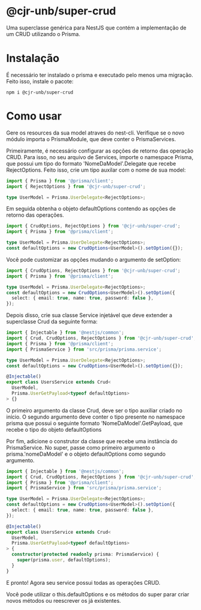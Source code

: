# @cjr-unb/super-crud
Uma superclasse genérica para NestJS que contém a implementação de um CRUD utilizando o Prisma.

# Instalação
É necessário ter instalado o prisma e executado pelo menos uma migração. Feito isso, instale o pacote:
```
npm i @cjr-unb/super-crud
```
# Como usar
Gere os resources da sua model atraves do nest-cli. Verifique se o novo módulo importa o PrismaModule, que deve conter o PrismaServices.

Primeiramente, é necessário configurar as opções de retorno das operação CRUD. Para isso, no seu arquivo de Services, importe o namespace Prisma, que possui um tipo do formato 'NomeDaModel'.Delegate que recebe RejectOptions. Feito isso, crie um tipo auxilar com o nome de sua model:
```typescript
import { Prisma } from '@prisma/client';
import { RejectOptions } from '@cjr-unb/super-crud';

type UserModel = Prisma.UserDelegate<RejectOptions>;
```
Em seguida obtenha o objeto defaultOptions contendo as opções de retorno das operações.
```typescript
import { CrudOptions, RejectOptions } from '@cjr-unb/super-crud';
import { Prisma } from '@prisma/client';

type UserModel = Prisma.UserDelegate<RejectOptions>;
const defaultOptions = new CrudOptions<UserModel>().setOption({});
```
Você pode customizar as opções mudando o argumento de setOption: 
```typescript
import { CrudOptions, RejectOptions } from '@cjr-unb/super-crud';
import { Prisma } from '@prisma/client';

type UserModel = Prisma.UserDelegate<RejectOptions>;
const defaultOptions = new CrudOptions<UserModel>().setOption({
  select: { email: true, name: true, password: false },
});
```
Depois disso, crie sua classe Service injetável que deve extender a superclasse Crud da seguinte forma:
```typescript
import { Injectable } from '@nestjs/common';
import { Crud, CrudOptions, RejectOptions } from '@cjr-unb/super-crud';
import { Prisma } from '@prisma/client';
import { PrismaService } from 'src/prisma/prisma.service';

type UserModel = Prisma.UserDelegate<RejectOptions>;
const defaultOptions = new CrudOptions<UserModel>().setOption({});

@Injectable()
export class UsersService extends Crud<
  UserModel,
  Prisma.UserGetPayload<typeof defaultOptions>
> {}
```
O primeiro argumento da classe Crud, deve ser o tipo auxiliar criado no início. O segundo argumento deve conter o tipo presente no namespace prisma que possui o seguinte formato 'NomeDaModel'.GetPayload, que recebe o tipo do objeto defaultOptions

Por fim, adicione o construtor da classe que recebe uma instância do PrismaService. No super, passe como primeiro argumento o prisma.'nomeDaModel' e o objeto defaultOptions como segundo argumento.
```typescript
import { Injectable } from '@nestjs/common';
import { Crud, CrudOptions, RejectOptions } from '@cjr-unb/super-crud';
import { Prisma } from '@prisma/client';
import { PrismaService } from 'src/prisma/prisma.service';

type UserModel = Prisma.UserDelegate<RejectOptions>;
const defaultOptions = new CrudOptions<UserModel>().setOption({
  select: { email: true, name: true, password: false },
});

@Injectable()
export class UsersService extends Crud<
  UserModel,
  Prisma.UserGetPayload<typeof defaultOptions>
> {
  constructor(protected readonly prisma: PrismaService) {
    super(prisma.user, defaultOptions);
  }
}

```
E pronto! Agora seu service possui todas as operações CRUD.

Você pode utilizar o this.defaultOptions e  os métodos do super parar criar novos métodos ou reescrever os já existentes. 
# 